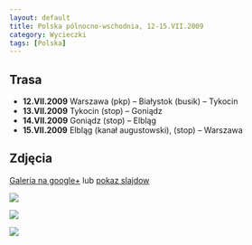 ```yaml
---
layout: default
title: Polska pólnocno-wschodnia, 12-15.VII.2009
category: Wycieczki
tags: [Polska]
---
```


Trasa
-----

* **12.VII.2009** Warszawa (pkp) – Białystok (busik) – Tykocin
* **13.VII.2009** Tykocin (stop) – Goniądz 
* **14.VII.2009** Goniądz (stop) – Elbląg
* **15.VII.2009** Elbląg (kanał augustowski), (stop) – Warszawa

Zdjęcia
-------

[Galeria na google+](https://plus.google.com/photos/+TomekKobyli%C5%84ski/albums/5358753703394899297?banner=pwa&sort=1) lub
[pokaz slajdow](https://plus.google.com/photos/+TomekKobyli%C5%84ski/albums/5358753703394899297/5358753709938450386?banner=pwa&sort=1&pid=5358753709938450386&oid=%2BTomekKobyli%C5%84ski)

![](https://cloud.githubusercontent.com/assets/1532732/3015011/34146232-df5e-11e3-85e0-3bec9887ab7f.JPG)

![](https://cloud.githubusercontent.com/assets/1532732/3015012/34d660d0-df5e-11e3-8718-f879e8568193.JPG)

![](https://cloud.githubusercontent.com/assets/1532732/3015014/3595a65c-df5e-11e3-9d25-f038556fe71b.JPG)
